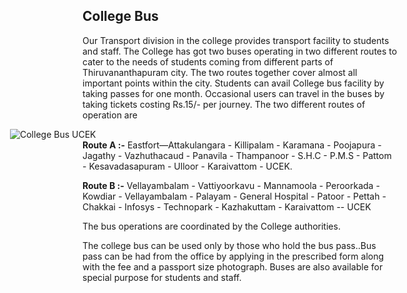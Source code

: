 <div align="left" class="contentDiv">
<h2>College Bus</h2>
<p>Our Transport division in the college provides transport facility to students and staff. The College has got two buses operating in two different routes to cater to the needs of students coming from different parts of Thiruvananthapuram city. The two routes together cover almost all important points within the city. Students can avail College bus facility by taking passes for one month. Occasional users can travel in the buses by taking tickets costing Rs.15/- per journey. The two different routes of operation are</p> <div style="width:620px; float:right; margin-left:20px;"><img alt="College Bus UCEK" src="images/college-bus.jpg" style="border-radius:2%; "/></div>
<p><strong>Route A :-</strong> Eastfort—Attakulangara - Killipalam - Karamana - Poojapura - Jagathy - Vazhuthacaud - Panavila - Thampanoor - S.H.C - P.M.S - Pattom - Kesavadasapuram - Ulloor - Karaivattom - UCEK.  </p>
<p><strong>Route B :-</strong> Vellayambalam - Vattiyoorkavu - Mannamoola - Peroorkada - Kowdiar - Vellayambalam - Palayam - General Hospital - Patoor - Pettah - Chakkai - Infosys - Technopark - Kazhakuttam - Karaivattom -- UCEK</p>
<p>The bus operations are coordinated by the College authorities.</p>
<p>The college bus can be used only by those who hold the bus pass..Bus pass can be had from the office by applying in the prescribed form along with the fee and a passport size photograph. Buses are also available for special purpose for students and staff.</p>
</div>